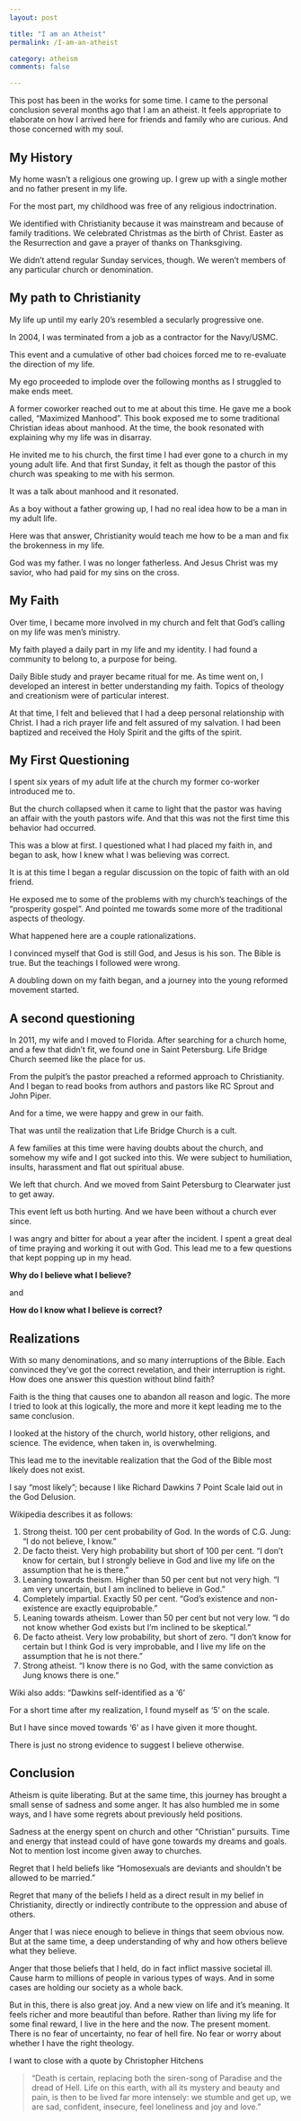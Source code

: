 ```yaml
---
layout: post

title: "I am an Atheist"
permalink: /I-am-an-atheist

category: atheism
comments: false

---
```


This post has been in the works for some time. I came to the personal conclusion several months ago that I am an atheist. It feels appropriate to elaborate on how I arrived here for friends and family who are curious. And those concerned with my soul.

## My History

My home wasn’t a religious one growing up. I grew up with a single mother and no father present in my life.

For the most part, my childhood was free of any religious indoctrination.

We identified with Christianity because it was mainstream and because of family traditions. We celebrated Christmas as the birth of Christ. Easter as the Resurrection and gave a prayer of thanks on Thanksgiving. 

We didn’t attend regular Sunday services, though. We weren’t members of any particular church or denomination. 

## My path to Christianity

My life up until my early 20’s resembled a secularly progressive one.

In 2004, I was terminated from a job as a contractor for the Navy/USMC.

This event and a cumulative of other bad choices forced me to re-evaluate the direction of my life.

My ego proceeded to implode over the following months as I struggled to make ends meet.

A former coworker reached out to me at about this time. He gave me a book called, “Maximized Manhood”. This book exposed me to some traditional Christian ideas about manhood. At the time, the book resonated with explaining why my life was in disarray.

He invited me to his church, the first time I had ever gone to a church in my young adult life. And that first Sunday, it felt as though the pastor of this church was speaking to me with his sermon.

It was a talk about manhood and it resonated. 

As a boy without a father growing up, I had no real idea how to be a man in my adult life.

Here was that answer, Christianity would teach me how to be a man and fix the brokenness in my life.

God was my father. I was no longer fatherless. And Jesus Christ was my savior, who had paid for my sins on the cross. 

## My Faith

Over time, I became more involved in my church and felt that God’s calling on my life was men’s ministry.

My faith played a daily part in my life and my identity. I had found a community to belong to, a purpose for being. 

Daily Bible study and prayer became ritual for me. As time went on, I developed an interest in better understanding my faith. Topics of theology and creationism were of particular interest.

At that time, I felt and believed that I had a deep personal relationship with Christ. I had a rich prayer life and felt assured of my salvation. I had been baptized and received the Holy Spirit and the gifts of the spirit.

## My First Questioning

I spent six years of my adult life at the church my former co-worker introduced me to.

But the church collapsed when it came to light that the pastor was having an affair with the youth pastors wife. And that this was not the first time this behavior had occurred.

This was a blow at first. I questioned what I had placed my faith in, and began to ask, how I knew what I was believing was correct.

It is at this time I began a regular discussion on the topic of faith with an old friend.

He exposed me to some of the problems with my church’s teachings of the “prosperity gospel”. And pointed me towards some more of the traditional aspects of theology.

What happened here are a couple rationalizations.

I convinced myself that God is still God, and Jesus is his son. The Bible is true. But the teachings I followed were wrong. 

A doubling down on my faith began, and a journey into the young reformed movement started.

## A second questioning

In 2011, my wife and I moved to Florida. After searching for a church home, and a few that didn’t fit, we found one in Saint Petersburg. Life Bridge Church seemed like the place for us.

From the pulpit’s the pastor preached a reformed approach to Christianity. And I began to read books from authors and pastors like RC Sprout and John Piper. 

And for a time, we were happy and grew in our faith. 

That was until the realization that Life Bridge Church is a cult. 

A few families at this time were having doubts about the church, and somehow my wife and I got sucked into this. We were subject to humiliation, insults, harassment and flat out spiritual abuse.

We left that church. And we moved from Saint Petersburg to Clearwater just to get away.

This event left us both hurting. And we have been without a church ever since.

I was angry and bitter for about a year after the incident. I spent a great deal of time praying and working it out with God. This lead me to a few questions that kept popping up in my head.

**Why do I believe what I believe?**

and

**How do I know what I believe is correct?**

## Realizations
With so many denominations, and so many interruptions of the Bible. Each convinced they’ve got the correct revelation, and their interruption is right. How does one answer this question without blind faith? 

Faith is the thing that causes one to abandon all reason and logic. The more I tried to look at this logically, the more and more it kept leading me to the same conclusion. 

I looked at the history of the church, world history, other religions, and science. The evidence, when taken in, is overwhelming.

This lead me to the inevitable realization that the God of the Bible most likely does not exist.

I say “most likely”; because I like Richard Dawkins 7 Point Scale laid out in the God Delusion.

Wikipedia describes it as follows:

1. Strong theist. 100 per cent probability of God. In the words of C.G. Jung: “I do not believe, I know.” 
2. De facto theist. Very high probability but short of 100 per cent. “I don’t know for certain, but I strongly believe in God and live my life on the assumption that he is there.”
3. Leaning towards theism. Higher than 50 per cent but not very high. “I am very uncertain, but I am inclined to believe in God.”
4. Completely impartial. Exactly 50 per cent. “God’s existence and non-existence are exactly equiprobable.”
5. Leaning towards atheism. Lower than 50 per cent but not very low. “I do not know whether God exists but I’m inclined to be skeptical.”
6. De facto atheist. Very low probability, but short of zero. “I don’t know for certain but I think God is very improbable, and I live my life on the assumption that he is not there.”
7. Strong atheist. “I know there is no God, with the same conviction as Jung knows there is one.”

Wiki also adds: “Dawkins self-identified as a ‘6’

For a short time after my realization, I found myself as ‘5’ on the scale. 

But I have since moved towards ‘6’ as I have given it more thought.

There is just no strong evidence to suggest I believe otherwise.

## Conclusion

Atheism is quite liberating. But at the same time, this journey has brought a small sense of sadness and some anger.  It has also humbled me in some ways, and I have some regrets about previously held positions.

Sadness at the energy spent on church and other “Christian” pursuits. Time and energy that instead could of have gone towards my dreams and goals. Not to mention lost income given away to churches.

Regret that I held beliefs like “Homosexuals are deviants and shouldn’t be allowed to be married.”

Regret that many of the beliefs I held as a direct result in my belief in Christianity, directly or indirectly contribute to the oppression and abuse of others.

Anger that I was niece enough to believe in things that seem obvious now. But at the same time, a deep understanding of why and how others believe what they believe.

Anger that those beliefs that I held, do in fact inflict massive societal ill. Cause harm to millions of people in various types of ways. And in some cases are holding our society as a whole back.

But in this, there is also great joy. And a new view on life and it’s meaning. It feels richer and more beautiful than before. Rather than living my life for some final reward, I live in the here and the now. The present moment. There is no fear of uncertainty, no fear of hell fire. No fear or worry about whether I have the right theology.

I want to close with a quote by Christopher Hitchens

> “Death is certain, replacing both the siren-song of Paradise and the dread of Hell. Life on this earth, with all its mystery and beauty and pain, is then to be lived far more intensely: we stumble and get up, we are sad, confident, insecure, feel loneliness and joy and love.” 